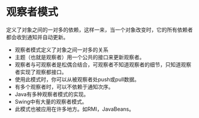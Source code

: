 # 观察者模式
定义了对象之间的一对多的依赖，这样一来，当一个对象改变时，它的所有依赖者都会收到通知并自动更新。
- 观察者模式定义了对象之间一对多的关系
- 主题（也就是观察者）用一个公共的接口来更新观察者。
- 观察者与可观察者是松偶合结合，可观察者不知道观察者的细节，只知道观察者实现了观察都接口。
- 使用此模式时，你可以从被观察者处push或pull数据。
- 有多个观察者时，可以不依赖于通知次序。
- Java有多种观察者模式的实现。
- Swing中有大量的观察者模式。
- 此模式也被应用在许多地方。如RMI，JavaBeans。